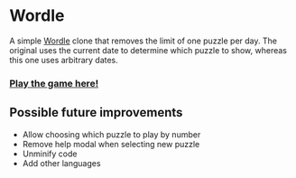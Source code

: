 # Wordle
A simple [Wordle](https://www.powerlanguage.co.uk/wordle/) clone that removes the limit of one puzzle per day. The original uses the current date to determine which puzzle to show, whereas this one uses arbitrary dates.

### [Play the game here!](https://raihanulislam12s.github.io/Wordle1/)

## Possible future improvements
 - Allow choosing which puzzle to play by number
 - Remove help modal when selecting new puzzle
 - Unminify code
 - Add other languages

